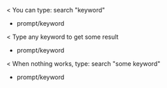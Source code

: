 < You can type: search "keyword"
* prompt/keyword

< Type any keyword to get some result
* prompt/keyword

< When nothing works, type: search "some keyword"
* prompt/keyword